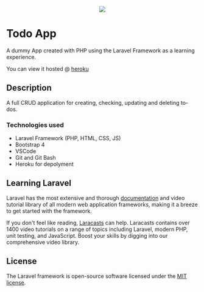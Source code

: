 <p align="center"><img src="https://laravel.com/assets/img/components/logo-laravel.svg"></p>

# Todo App

A dummy App created with PHP using the Laravel Framework as a learning experience.

You can view it hosted @ [heroku](http://ayman-dev-larados.heroku.com "Heroku app")

## Description

A full CRUD application for creating, checking, updating and deleting to-dos.

### Technologies used

* Laravel Framework (PHP, HTML, CSS, JS)
* Bootstrap 4
* VSCode
* Git and Git Bash
* Heroku for depolyment


## Learning Laravel

Laravel has the most extensive and thorough [documentation](https://laravel.com/docs) and video tutorial library of all modern web application frameworks, making it a breeze to get started with the framework.

If you don't feel like reading, [Laracasts](https://laracasts.com) can help. Laracasts contains over 1400 video tutorials on a range of topics including Laravel, modern PHP, unit testing, and JavaScript. Boost your skills by digging into our comprehensive video library.

## License

The Laravel framework is open-source software licensed under the [MIT license](https://opensource.org/licenses/MIT).
